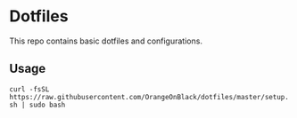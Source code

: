 # Dotfiles

This repo contains basic dotfiles and configurations.

## Usage
``curl -fsSL https://raw.githubusercontent.com/OrangeOnBlack/dotfiles/master/setup.sh | sudo bash``
